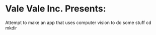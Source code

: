 # Vale Vale Inc. Presents:
Attempt to make an app that uses computer vision to do some stuff
cd mkdir
